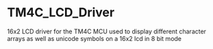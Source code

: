 # TM4C_LCD_Driver
16x2 LCD driver for the TM4C MCU
used to display different character arrays as well as unicode symbols on a 16x2 lcd in 8 bit mode
